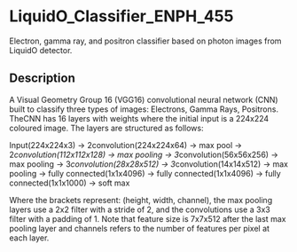 # LiquidO_Classifier_ENPH_455
Electron, gamma ray, and positron classifier based on photon images from LiquidO detector.

## Description
A Visual Geometry Group 16 (VGG16) convolutional neural network (CNN) built to classify three types of images:
Electrons, Gamma Rays, Positrons. 
TheCNN has 16 layers with weights where the initial input is a 224x224 coloured image. The layers are structured as follows:

Input(224x224x3) &rarr; 2convolution(224x224x64) &rarr; max pool &rarr; 2*convolution(112x112x128) &rarr; max pooling &rarr; 3*convolution(56x56x256) &rarr; max pooling &rarr; 3*convolution(28x28x512) &rarr; 3*convolution(14x14x512) &rarr; max pooling &rarr; fully connected(1x1x4096) &rarr; fully connected(1x1x4096) &rarr; fully connected(1x1x1000) &rarr; soft max

Where the brackets represent: (height, width, channel), the max pooling layers use a 2x2 filter with a stride of 2, and the convolutions use a 3x3 filter with a padding of 1. 
Note that feature size is 7x7x512 after the last max pooling layer and channels refers to the number of features per pixel at each layer.



